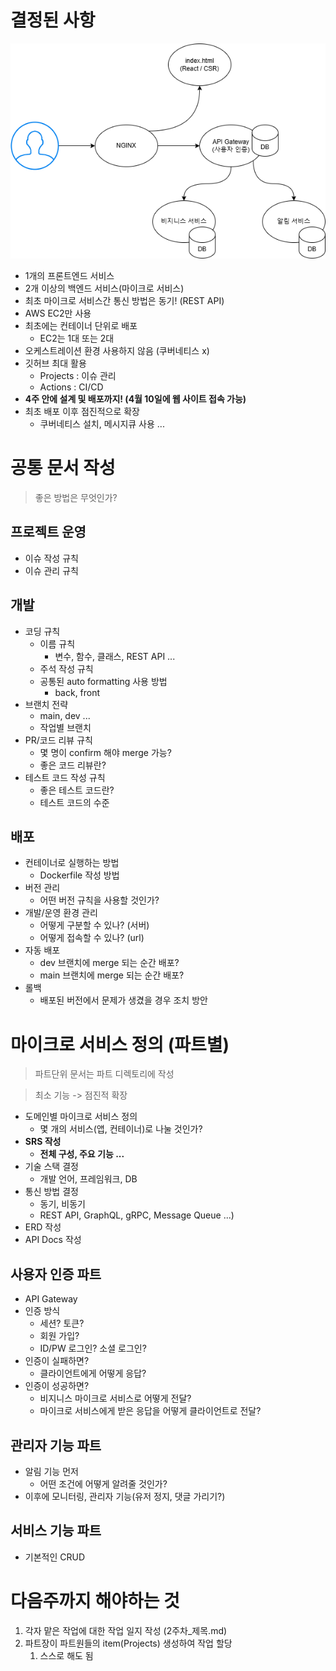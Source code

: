 # 결정된 사항

![mumulbo_MVP.png](../../9_images/mumulbo_MVP.png)

- 1개의 프론트엔드 서비스
- 2개 이상의 백엔드 서비스(마이크로 서비스)
- 최초 마이크로 서비스간 통신 방법은 동기! (REST API)
- AWS EC2만 사용
- 최초에는 컨테이너 단위로 배포
  - EC2는 1대 또는 2대
- 오케스트레이션 환경 사용하지 않음 (쿠버네티스 x)
- 깃허브 최대 활용
  - Projects : 이슈 관리
  - Actions : CI/CD
- **4주 안에 설계 및 배포까지! (4월 10일에 웹 사이트 접속 가능)**
- 최초 배포 이후 점진적으로 확장
  - 쿠버네티스 설치, 메시지큐 사용 ...

# 공통 문서 작성

> 좋은 방법은 무엇인가?

## 프로젝트 운영

- 이슈 작성 규칙
- 이슈 관리 규칙

## 개발

- 코딩 규칙
    - 이름 규칙
        - 변수, 함수, 클래스, REST API ...
    - 주석 작성 규칙
    - 공통된 auto formatting 사용 방법
        - back, front
- 브랜치 전략
    - main, dev ...
    - 작업별 브랜치
- PR/코드 리뷰 규칙
    - 몇 명이 confirm 해야 merge 가능?
    - 좋은 코드 리뷰란?
- 테스트 코드 작성 규칙
    - 좋은 테스트 코드란?
    - 테스트 코드의 수준

## 배포

- 컨테이너로 실행하는 방법
  - Dockerfile 작성 방법
- 버전 관리
  - 어떤 버전 규칙을 사용할 것인가?
- 개발/운영 환경 관리
  - 어떻게 구분할 수 있나? (서버)
  - 어떻게 접속할 수 있나? (url)
- 자동 배포
    - dev 브랜치에 merge 되는 순간 배포?
    - main 브랜치에 merge 되는 순간 배포?
- 롤백
    - 배포된 버전에서 문제가 생겼을 경우 조치 방안

# 마이크로 서비스 정의 (파트별)

> 파트단위 문서는 파트 디렉토리에 작성

> 최소 기능 -> 점진적 확장

- 도메인별 마이크로 서비스 정의
  - 몇 개의 서비스(앱, 컨테이너)로 나눌 것인가?
- **SRS 작성**
  - **전체 구성, 주요 기능 ...**
- 기술 스택 결정
  - 개발 언어, 프레임워크, DB
- 통신 방법 결정
  - 동기, 비동기
  - REST API, GraphQL, gRPC, Message Queue ...)
- ERD 작성
- API Docs 작성

## 사용자 인증 파트

- API Gateway
- 인증 방식
  - 세션? 토큰?
  - 회원 가입?
  - ID/PW 로그인? 소셜 로그인?
- 인증이 실패하면?
  - 클라이언트에게 어떻게 응답?
- 인증이 성공하면?
  - 비지니스 마이크로 서비스로 어떻게 전달?
  - 마이크로 서비스에게 받은 응답을 어떻게 클라이언트로 전달?

## 관리자 기능 파트

- 알림 기능 먼저
  - 어떤 조건에 어떻게 알려줄 것인가?
- 이후에 모니터링, 관리자 기능(유저 정지, 댓글 가리기?)

## 서비스 기능 파트

- 기본적인 CRUD

# 다음주까지 해야하는 것

1. 각자 맡은 작업에 대한 작업 일지 작성 (2주차_제목.md)
2. 파트장이 파트원들의 item(Projects) 생성하여 작업 할당
   1. 스스로 해도 됨